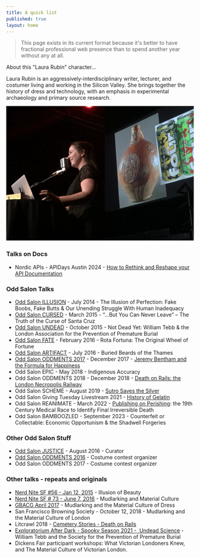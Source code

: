 ```yaml
---
title: A quick list
published: true
layout: home
---
```


> This page exists in its current format because it's better to have fractional professional web presence than to spend another year without any at all.

About this "Laura Rubin" character...

Laura Rubin is an aggressively-interdisciplinary writer, lecturer, and costumer living and working in the Silicon Valley. She brings together the history of dress and technology, with an emphasis in experimental archaeology and primary source research.

![(ohai there)](/images/Artifact-Laura-cropped.png)

### Talks on Docs

- Nordic APIs - APIDays Austin 2024 - [How to Rethink and Reshape your API Documentation](https://www.youtube.com/watch?v=cd5UcwqUehE&list=PLd2MPdlXKO12G6zbXgTtKr5J48b8kVtaF&index=15)

### Odd Salon Talks

- <a href="https://www.oddsalon.com/illusion/">Odd Salon ILLUSION</a> - July 2014 - The Illusion of Perfection: Fake Boobs, Fake Butts &amp; Our Unending Struggle With Human Inadequacy
- <a href="https://www.oddsalon.com/cursed-march-24-2015/">Odd Salon CURSED</a> - March 2015 - “…But You Can Never Leave” – The Truth of the Curse of Santa Cruz
- <a href="https://www.oddsalon.com/undead-oct-20-2015/">Odd Salon UNDEAD</a> - October 2015 - Not Dead Yet: William Tebb &amp; the London Association for the Prevention of Premature Burial
- <a href="https://www.oddsalon.com/fate-feb-23-2016/">Odd Salon FATE</a> - February 2016 - Rota Fortuna: The Original Wheel of Fortune
- <a href="https://www.oddsalon.com/artifact-july-26-2016/">Odd Salon ARTIFACT</a> - July 2016 - Buried Beards of the Thames
- <a href="https://www.oddsalon.com/oddments-december-12-2017/">Odd Salon ODDMENTS 2017</a> - December 2017 - [Jeremy Bentham and the Formula for Happiness](https://www.youtube.com/watch?v=D7l0OZFf3Y0)
- Odd Salon EPIC - May 2018 - Indigenous Accuracy
- Odd Salon ODDMENTS 2018 - December 2018 - [Death on Rails: the London Necropolis Railway](https://www.youtube.com/watch?v=tzje2hGtYmQ)
- Odd Salon SCHEME - August 2019 - [Sutro Saves the Silver](https://youtube.com/watch?v=ZkyS_lMSqA8)
- Odd Salon Giving Tuesday Livestream 2021 - [History of Gelatin](https://www.youtube.com/watch?v=7tS5K5WNjhA)
- Odd Salon REANIMATE - March 2022 - [Publishing on Perishing](https://youtube.com/live/xV2rRVS4oWc?feature=shares&t=2651): the 19th Century Medical Race to Identify Final Irreversible Death
- Odd Salon BAMBOOZLED - September 2023 - Counterfeit or Collectable: Economic Opportunism & the Shadwell Forgeries

### Other Odd Salon Stuff

- <a href="https://www.oddsalon.com/justice-october-25-2016/">Odd Salon JUSTICE</a> - August 2016 - Curator
- <a href="https://www.oddsalon.com/oddments-2016-dec-13-2016/">Odd Salon ODDMENTS 2016</a> - Costume contest organizer
- Odd Salon ODDMENTS 2017 - Costume contest organizer

### Other talks - repeats and originals

- <a href="https://sf.nerdnite.com/2015/01/12/nerd-nite-sf-56-reinventing-satellites-underwater-archaeology-and-the-illusion-of-bodily-perfection/">Nerd Nite SF #56 - Jan 12, 2015</a> - Illusion of Beauty
- <a href="https://sf.nerdnite.com/2016/06/07/nerd-nite-73-mudlarking-strandbeest-machines-and-mite-sex/">Nerd Nite SF # 73 - June 7, 2016</a> - Mudlarking and Material Culture
- <a href="https://web.archive.org/web/20160427075749/https://gbacg.org/current/mudlarking.php">GBACG April 2017</a> - Mudlarking and the Material Culture of Dress
- San Francisco Browning Society - October 12, 2018 - Mudlarking and the Material Culture of London
- Litcrawl 2018 - <a href="https://www.oddsalon.com/salon/odd-salon-at-litquake-litcrawl-cemetery-stories/">Cemetery Stories - Death on Rails</a>
- [Exploratorium After Dark - Spooky Season 2021 -  Undead Science](https://web.archive.org/web/20211019192006/https://www.exploratorium.edu/visit/calendar/after-dark-undead-science) - William Tebb and the Society for the Prevention of Premature Burial
- Dickens Fair participant workshops: What Victorian Londoners Knew, and The Material Culture of Victorian London.
